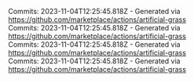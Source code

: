 Commits: 2023-11-04T12:25:45.818Z - Generated via https://github.com/marketplace/actions/artificial-grass
<br>
Commits: 2023-11-04T12:25:45.818Z - Generated via https://github.com/marketplace/actions/artificial-grass
<br>
Commits: 2023-11-04T12:25:45.818Z - Generated via https://github.com/marketplace/actions/artificial-grass
<br>
Commits: 2023-11-04T12:25:45.818Z - Generated via https://github.com/marketplace/actions/artificial-grass
<br>
